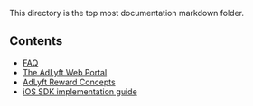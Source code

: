 
This directory is the top most documentation markdown folder.

## Contents

- [FAQ](/doc/faw.md)
- [The AdLyft Web Portal](/doc/ios.md)
- [AdLyft Reward Concepts](/doc/rewards.md)
- [iOS SDK implementation guide](/doc/ios.md)
